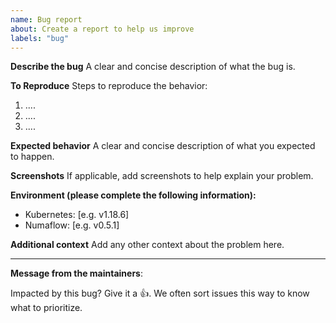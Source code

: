```yaml
---
name: Bug report
about: Create a report to help us improve
labels: "bug"
---
```


**Describe the bug**
A clear and concise description of what the bug is.

**To Reproduce**
Steps to reproduce the behavior:

1. ....
2. ....
3. ....

**Expected behavior**
A clear and concise description of what you expected to happen.

**Screenshots**
If applicable, add screenshots to help explain your problem.

**Environment (please complete the following information):**

- Kubernetes: [e.g. v1.18.6]
- Numaflow: [e.g. v0.5.1]

**Additional context**
Add any other context about the problem here.

---

<!-- Issue Author: Don't delete this message to encourage other users to support your issue! -->

**Message from the maintainers**:

Impacted by this bug? Give it a 👍. We often sort issues this way to know what to prioritize.
